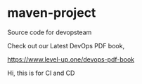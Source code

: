 # maven-project
Source code for devopsteam

Check out our Latest DevOps PDF book,

https://www.level-up.one/devops-pdf-book

Hi, this is for CI and CD
